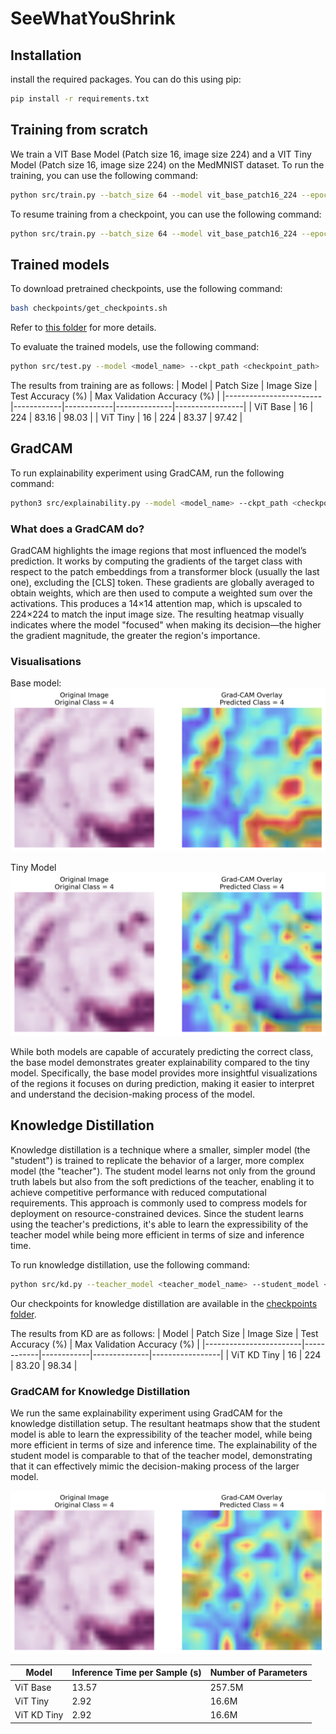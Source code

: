 # SeeWhatYouShrink

## Installation
install the required packages. You can do this using pip:

```bash
pip install -r requirements.txt
```
## Training from scratch
We train a VIT Base Model (Patch size 16, image size 224) and a VIT Tiny Model (Patch size 16, image size 224) on the MedMNIST dataset. To run the training, you can use the following command:

```bash
python src/train.py --batch_size 64 --model vit_base_patch16_224 --epochs 30 --save_path vit_base_best.pth --lr 1e-5
```

To resume training from a checkpoint, you can use the following command:

```bash
python src/train.py --batch_size 64 --model vit_base_patch16_224 --epochs 30 --save_path vit_base_best.pth --lr 1e-5 --resume
```

## Trained models
To download pretrained checkpoints, use the following command:

```bash
bash checkpoints/get_checkpoints.sh
```

Refer to [this folder](./checkpoints) for more details.

To evaluate the trained models, use the following command:

```bash
python src/test.py --model <model_name> --ckpt_path <checkpoint_path>
```

The results from training are as follows:
| Model                  | Patch Size | Image Size | Test Accuracy (%) | Max Validation Accuracy (%) |
|------------------------|------------|------------|--------------|-----------------|
| ViT Base               | 16         | 224        | 83.16 | 98.03     |
| ViT Tiny               | 16         | 224        | 83.37 | 97.42     |

## GradCAM
To run explainability experiment using GradCAM, run the following command:

```bash
python3 src/explainability.py --model <model_name> --ckpt_path <checkpoint_path> --save_path <save_path>
```

### What does a GradCAM do?
GradCAM highlights the image regions that most influenced the model’s prediction. It works by computing the gradients of the target class with respect to the patch embeddings from a transformer block (usually the last one), excluding the [CLS] token. These gradients are globally averaged to obtain weights, which are then used to compute a weighted sum over the activations. This produces a 14×14 attention map, which is upscaled to 224×224 to match the input image size. The resulting heatmap visually indicates where the model "focused" when making its decision—the higher the gradient magnitude, the greater the region's importance.

### Visualisations
Base model:
![ViT Base GradCAM Example](gradcam_plots/gradcam_overlay_base.png)

Tiny Model
![ViT Tiny GradCAM Example](gradcam_plots/gradcam_overlay_tiny.png)

While both models are capable of accurately predicting the correct class, the base model demonstrates greater explainability compared to the tiny model. Specifically, the base model provides more insightful visualizations of the regions it focuses on during prediction, making it easier to interpret and understand the decision-making process of the model.

## Knowledge Distillation
Knowledge distillation is a technique where a smaller, simpler model (the "student") is trained to replicate the behavior of a larger, more complex model (the "teacher"). The student model learns not only from the ground truth labels but also from the soft predictions of the teacher, enabling it to achieve competitive performance with reduced computational requirements. This approach is commonly used to compress models for deployment on resource-constrained devices. Since the student learns using the teacher's predictions, it's able to learn the expressibility of the teacher model while being more efficient in terms of size and inference time.

To run knowledge distillation, use the following command:

```bash
python src/kd.py --teacher_model <teacher_model_name> --student_model <student_model_name> --ckpt_path <checkpoint_path> --save_path <save_path> --epochs 30 --batch_size 64 --lr 1e-5
```

Our checkpoints for knowledge distillation are available in the [checkpoints folder](./checkpoints).

The results from KD are as follows:
| Model                  | Patch Size | Image Size | Test Accuracy (%) | Max Validation Accuracy (%) |
|------------------------|------------|------------|--------------|-----------------|
| ViT KD Tiny               | 16         | 224        | 83.20 | 98.34     |

### GradCAM for Knowledge Distillation
We run the same explainability experiment using GradCAM for the knowledge distillation setup. The resultant heatmaps show that the student model is able to learn the expressibility of the teacher model, while being more efficient in terms of size and inference time. The explainability of the student model is comparable to that of the teacher model, demonstrating that it can effectively mimic the decision-making process of the larger model.

![ViT KD Tiny GradCAM Example](gradcam_plots/gradcam_overlay_kd_tiny.png)


| Model | Inference Time per Sample (s) | Number of Parameters |
|-------|---------------------------|----------------------|
| ViT Base |    13.57      |    257.5M     |
| ViT Tiny |     2.92     |    16.6M     |
| ViT KD Tiny |   2.92       |    16.6M     |